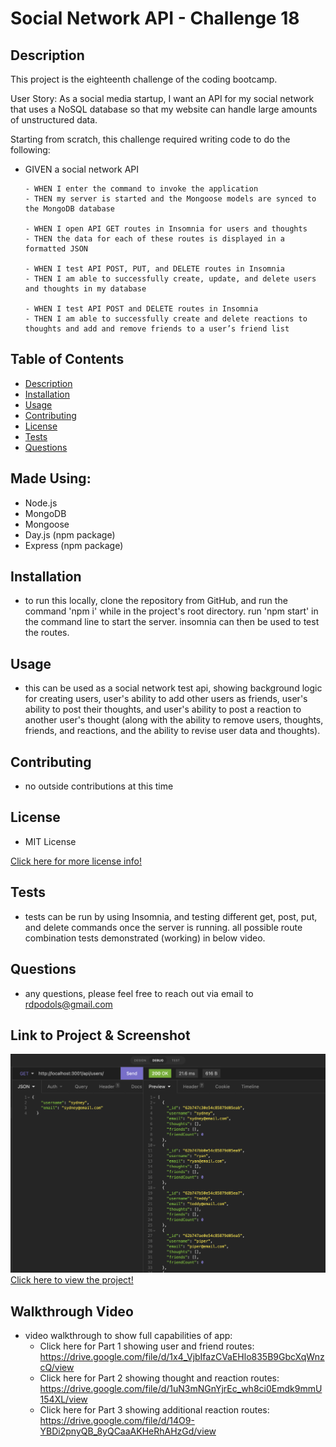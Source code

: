# Social Network API - Challenge 18

## Description
This project is the eighteenth challenge of the coding bootcamp.

User Story: As a social media startup, I want an API for my social network that uses a NoSQL database so that my website can handle large amounts of unstructured data. 

Starting from scratch, this challenge required writing  code to do the following:
*   GIVEN a social network API

        - WHEN I enter the command to invoke the application
        - THEN my server is started and the Mongoose models are synced to the MongoDB database

        - WHEN I open API GET routes in Insomnia for users and thoughts
        - THEN the data for each of these routes is displayed in a formatted JSON

        - WHEN I test API POST, PUT, and DELETE routes in Insomnia
        - THEN I am able to successfully create, update, and delete users and thoughts in my database

        - WHEN I test API POST and DELETE routes in Insomnia
        - THEN I am able to successfully create and delete reactions to thoughts and add and remove friends to a user’s friend list

## Table of Contents
- [Description](#description)
- [Installation](#installation)
- [Usage](#usage)
- [Contributing](#contributing)
- [License](#license)
- [Tests](#tests)
- [Questions](#questions)

## Made Using:
* Node.js
* MongoDB
* Mongoose
* Day.js (npm package)
* Express (npm package)

## Installation
* to run this locally, clone the repository from GitHub, and run the command 'npm i' while in the project's root directory.  run 'npm start' in the command line to start the server.  insomnia can then be used to test the routes.

## Usage
* this can be used as a social network test api, showing background logic for creating users, user's ability to add other users as friends, user's ability to post their thoughts, and user's ability to post a reaction to another user's thought (along with the ability to remove users, thoughts, friends, and reactions, and the ability to revise user data and thoughts).

## Contributing
* no outside contributions at this time

## License
* MIT License

[Click here for more license info!](https://choosealicense.com/licenses/mit/)

## Tests
* tests can be run by using Insomnia, and testing different get, post, put, and delete commands once the server is running.  all possible route combination tests demonstrated (working) in below video.

## Questions
* any questions, please feel free to reach out via email to rdpodols@gmail.com

## Link to Project & Screenshot
![social-network-api Screenshot)](/public/assets/images/applicationImage.png)
[Click here to view the project!](https://github.com/rpodols/social-network-api)

## Walkthrough Video
* video walkthrough to show full capabilities of app:
    - Click here for Part 1 showing user and friend routes: https://drive.google.com/file/d/1x4_VjbIfazCVaEHlo835B9GbcXqWnzcQ/view
    - Click here for Part 2 showing thought and reaction routes: https://drive.google.com/file/d/1uN3mNGnYjrEc_wh8ci0Emdk9mmU154XL/view
    - Click here for Part 3 showing additional reaction routes: https://drive.google.com/file/d/14O9-YBDi2pnyQB_8yQCaaAKHeRhAHzGd/view

